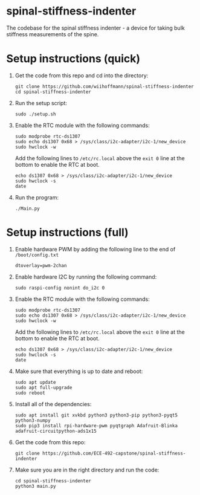 # spinal-stiffness-indenter
The codebase for the spinal stiffness indenter - a device for taking bulk stiffness measurements of the spine.

# Setup instructions (quick)
1. Get the code from this repo and cd into the directory:
   ```
   git clone https://github.com/wiihoffmann/spinal-stiffness-indenter
   cd spinal-stiffness-indenter
   ```
2. Run the setup script:
   ```
   sudo ./setup.sh
   ```
3. Enable the RTC module with the following commands:
   ```
   sudo modprobe rtc-ds1307
   sudo echo ds1307 0x68 > /sys/class/i2c-adapter/i2c-1/new_device
   sudo hwclock -w
   ```
   Add the following lines to ```/etc/rc.local``` above the ```exit 0``` line at the bottom to enable the RTC at boot.
   ```
   echo ds1307 0x68 > /sys/class/i2c-adapter/i2c-1/new_device
   sudo hwclock -s
   date
   ```
4. Run the program:
   ```
   ./Main.py
   ```

# Setup instructions (full)
1. Enable hardware PWM by adding the following line to the end of ```/boot/config.txt```
   ```
   dtoverlay=pwm-2chan
   ```
2. Enable hardware I2C by running the following command:
   ```
   sudo raspi-config nonint do_i2c 0
   ```
3. Enable the RTC module with the following commands:
   ```
   sudo modprobe rtc-ds1307
   sudo echo ds1307 0x68 > /sys/class/i2c-adapter/i2c-1/new_device
   sudo hwclock -w
   ```
   Add the following lines to ```/etc/rc.local``` above the ```exit 0``` line at the bottom to enable the RTC at boot.
   ```
   echo ds1307 0x68 > /sys/class/i2c-adapter/i2c-1/new_device
   sudo hwclock -s
   date
   ```
4. Make sure that everything is up to date and reboot:
   ```
   sudo apt update
   sudo apt full-upgrade
   sudo reboot
   ```
5. Install all of the dependencies:
   ```
   sudo apt install git xvkbd python3 python3-pip python3-pyqt5 python3-numpy
   sudo pip3 install rpi-hardware-pwm pyqtgraph Adafruit-Blinka adafruit-circuitpython-ads1x15
   ```
6. Get the code from this repo:
   ```
   git clone https://github.com/ECE-492-capstone/spinal-stiffness-indenter
   ```
7. Make sure you are in the right directory and run the code:
   ```
   cd spinal-stiffness-indenter
   python3 main.py
   ```
